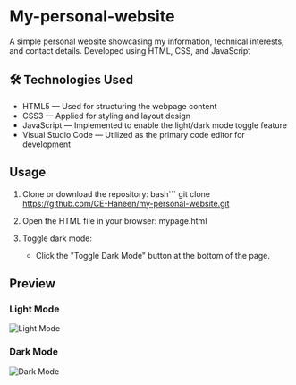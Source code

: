 # My-personal-website 
A simple personal website showcasing my information, technical interests, and contact details. Developed using HTML, CSS, and JavaScript 

## 🛠️ Technologies Used  
- HTML5 — Used for structuring the webpage content  
- CSS3 — Applied for styling and layout design  
- JavaScript — Implemented to enable the light/dark mode toggle feature  
- Visual Studio Code — Utilized as the primary code editor for development

## Usage

1. Clone or download the repository:
bash```
     git clone https://github.com/CE-Haneen/my-personal-website.git
   
3. Open the HTML file in your browser:
     mypage.html
   
4. Toggle dark mode:
   - Click the "Toggle Dark Mode" button at the bottom of the page.
  
## Preview

### Light Mode
![Light Mode](https://github.com/user-attachments/assets/90f6268a-eea4-416b-a94d-d5b5b3e15666)

### Dark Mode 
![Dark Mode](https://github.com/user-attachments/assets/3033e085-e026-4a1e-a6c0-71115bfe465f)
